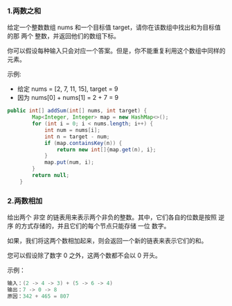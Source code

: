 ### 1.两数之和

给定一个整数数组 nums 和一个目标值 target，请你在该数组中找出和为目标值的那 两个 整数，并返回他们的数组下标。

你可以假设每种输入只会对应一个答案。但是，你不能重复利用这个数组中同样的元素。

示例:

* 给定 nums = \[2, 7, 11, 15\], target = 9
* 因为 nums\[0\] + nums\[1\] = 2 + 7 = 9

```java
public int[] addSum(int[] nums, int target) {
        Map<Integer, Integer> map = new HashMap<>();
        for (int i = 0; i < nums.length; i++) {
            int num = nums[i];
            int n = target - num;
            if (map.containsKey(n)) {
                return new int[]{map.get(n), i};
            }
            map.put(num, i);
        }
        return null;
    }
```

### 2.两数相加

给出两个 非空 的链表用来表示两个非负的整数。其中，它们各自的位数是按照 逆序 的方式存储的，并且它们的每个节点只能存储 一位 数字。

如果，我们将这两个数相加起来，则会返回一个新的链表来表示它们的和。

您可以假设除了数字 0 之外，这两个数都不会以 0 开头。

示例：

```java
输入：(2 -> 4 -> 3) + (5 -> 6 -> 4)
输出：7 -> 0 -> 8
原因：342 + 465 = 807
```



